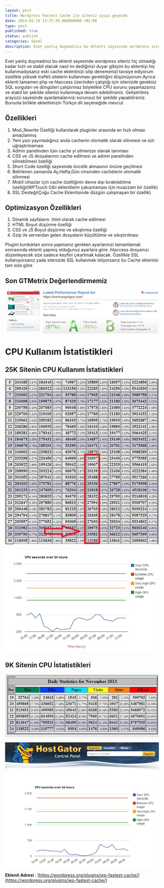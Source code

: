 ```yaml
---
layout: post
title: Wordpress Fastest Cache ile siteniz uçuşa geçecek
date: 2014-02-19 13:37:39.000000000 +02:00
type: post
published: true
status: publish
categories: Genel
description: Evet yanlış duymadınız bu eklenti sayesinde wordpress siteniz hiç olmadığı kadar hızlı ve stabil olacak nasıl mı dediğinizi duyar gibiyim bu
---
```

Evet yanlış duymadınız bu eklenti sayesinde wordpress siteniz hiç olmadığı kadar hızlı ve stabil olacak nasıl mı dediğinizi duyar gibiyim bu eklentiyi hiç kullanmadıysanız eski cache eklentinizi silip denemenizi tavsiye ediyorum özellikle yüksek trafikli sitelerin kullanması gerektiğini düşünüyorum.Ayrıca eklenti tamamen php ve htaccess üzerinden çalıştığı için sitenizde gereksiz SQL sorguları ve döngüleri çalıştırmaz böylelikle CPU sorunu yaşamazsınız ve stabil bir şekilde sitenizi kullanmaya devam edebilirsiniz. Geliştirilmiş arayüzü sayesinde ayarlamalarınızı sorunsuz bir şekilde yapabilirsiniz. Bununla birlikte eklentimizin Türkçe dil seçeneğide mevcut

## Özellikleri

1. Mod\_Rewrite Özelliği kullanılarak pluginler arasında en hızlı olması amaçlanmış
2. Yeni yazı yayınladığınız anda cachenin otomatik olarak silinmesi ve sizi uğraştırmaması
3. Admin panelinden tüm cache yi silmenize olanak tanıması
4. CSS ve JS dosyalarının cache edilmesi ve admin panelinden silinebilmesi özelliği
5. Short Code özelliği sayesinde öncelik atmasının önüne geçilmesi
6. Belirlenen zamanda Ay,Hafta,Gün cinsinden cachelerin otomatik silinmesi
7. Mobil cihazlar için cache özelliğinin devre dışı bırakılabilme özelliği(WPTouch Gibi eklentilerin çakışmaması için muazzam bir özellik)
8. SSL Desteği(Çoğu Cache Eklentisinde düzgün çalışmayan bir özellik)

## Optimizasyon Özellikleri

1. Dinamik sayfaların .html olarak cache edilmesi
2. HTML Boyut düşürme özelliği
3. CSS ve JS Boyut düşürme ve sıkıştırma özelliği
4. Gzip ile serverdan gelen dosyaların küçültülme ve sıkıştırılması

Plugini kurduktan sonra yapmanız gereken ayarlarınızı tamamlamak sonrasında eklenti yapmış olduğunuz ayarlara göre .htaccess dosyanızı düzenleyecek size sadece keyfini çıkartmak kalacak. Özellikle SSL kullanıyorsanız yada sitenizde SSL kullanmak istiyorsanız bu Cache eklentisi tam size göre

## Son GTMetrix Değerlendirmemiz

![gtdeger](/assets/gtdeger.png)

# CPU Kullanım İstatistikleri

## 25K Sitenin CPU Kullanım İstatistikleri

![1](/assets/1.jpg)

![2](/assets/2.jpg)

## 9K Sitenin CPU İstatistikleri

![3](/assets/3.jpg)

![4](/assets/4.jpg)

**Eklenti Adresi** : [https://wordpress.org/plugins/wp-fastest-cache/](https://wordpress.org/plugins/wp-fastest-cache/)
